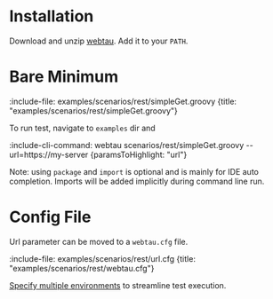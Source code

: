 # Installation

Download and unzip [webtau](https://github.com/twosigma/webtau/releases/). Add it to your `PATH`.

# Bare Minimum

:include-file: examples/scenarios/rest/simpleGet.groovy {title: "examples/scenarios/rest/simpleGet.groovy"}

To run test, navigate to `examples` dir and

:include-cli-command: webtau scenarios/rest/simpleGet.groovy --url=https://my-server {paramsToHighlight: "url"}

Note: using `package` and `import` is optional and is mainly for IDE auto completion. Imports will be added implicitly
during command line run.  

# Config File

Url parameter can be moved to a `webtau.cfg` file.

:include-file: examples/scenarios/rest/url.cfg {title: "examples/scenarios/rest/webtau.cfg"}

[Specify multiple environments](configuration/environments) to streamline test execution.
